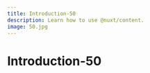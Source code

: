 ```yaml
---
title: Introduction-50
description: Learn how to use @nuxt/content.
image: 50.jpg
---
```


# Introduction-50

<article-image name="50.jpg" alt="サンプル画像"></article-image>
